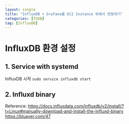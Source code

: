 ```yaml
---
layout: single
title: "InfluxDB + Grafana를 EC2 Instance 위에서 연동하기"
categories: [TSDB]
tag: [InfluxDB]
---
```


# InfluxDB 환경 설정

## 1. Service with systemd

InfluxDB 시작
`sudo service influxdb start`

## 2. Influxd binary




Reference:
https://docs.influxdata.com/influxdb/v2/install/?t=Linux#manually-download-and-install-the-influxd-binary
https://bluayer.com/47